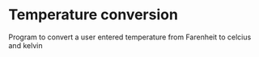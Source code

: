 # Temperature conversion 
Program to convert a user entered temperature from Farenheit to celcius and kelvin
